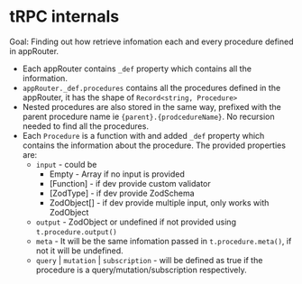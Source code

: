 # tRPC internals

Goal: Finding out how retrieve infomation each and every procedure defined in appRouter.

- Each appRouter contains `_def` property which contains all the information.
- `appRouter._def.procedures` contains all the procedures defined in the appRouter, it has the shape of `Record<string, Procedure>`
- Nested procedures are also stored in the same way, prefixed with the parent procedure name ie `{parent}.{prodcedureName}`. No recursion needed to find all the procedures.
- Each `Procedure` is a function with and added `_def` property which contains the information about the procedure. The provided properties are:
  - `input` - could be
    - Empty - Array if no input is provided
    - [Function] - if dev provide custom validator
    - [ZodType] - if dev provide ZodSchema
    - ZodObject[] - if dev provide multiple input, only works with ZodObject
  - `output` - ZodObject or undefined if not provided using `t.procedure.output()`
  - `meta` - It will be the same infomation passed in `t.procedure.meta()`, if not it will be undefined.
  - `query` | `mutation` | `subscription` - will be defined as true if the procedure is a query/mutation/subscription respectively.

<!-- TODO: Subscriptions -->
